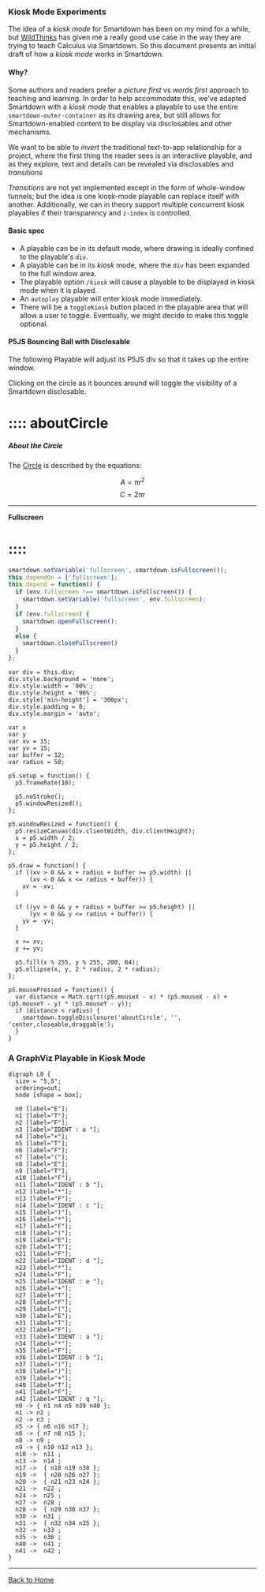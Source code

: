 ### Kiosk Mode Experiments

The idea of a *kiosk mode* for Smartdown has been on my mind for a while, but [WildThinks](https://wildthinks.org) has given me a really good use case in the way they are trying to teach Calculus via Smartdown. So this document presents an initial draft of how a *kiosk mode* works in Smartdown.


#### Why?

Some authors and readers prefer a *picture first* vs *words first* approach to teaching and learning. In order to help accommodate this, we've adapted Smartdown with a *kiosk mode* that enables a playable to use the entire `smartdown-outer-container` as its drawing area, but still allows for Smartdown-enabled content to be display via disclosables and other mechanisms.

We want to be able to *invert* the traditional text-to-app relationship for a project, where the first thing the reader sees is an interactive playable, and as they explore, text and details can be revealed via disclosables and *transitions*

*Transitions* are not yet implemented except in the form of whole-window tunnels; but the idea is one kiosk-mode playable can replace itself with another. Additionally, we can in theory support multiple concurrent kiosk playables if their transparency and `z-index` is controlled.


#### Basic spec
- A playable can be in its default mode, where drawing is ideally confined to the playable's `div`.
- A playable can be in its *kiosk* mode, where the `div` has been expanded to the full window area.
- The playable option `/kiosk` will cause a playable to be displayed in kiosk mode when it is played.
- An `autoplay` playable will enter kiosk mode immediately.
- There will be a `toggleKiosk` button placed in the playable area that will allow a user to toggle. Eventually, we might decide to make this toggle optional.

#### P5JS Bouncing Ball with Disclosable

The following Playable will adjust its P5JS div so that it takes up the entire window.

Clicking on the circle as it bounces around will toggle the visibility of a Smartdown disclosable.


# :::: aboutCircle
##### About the Circle

The [Circle](https://en.wikipedia.org/wiki/Circle) is described by the equations:

$$A = \pi r^2$$
$$C = 2 \pi r$$

---

**Fullscreen** [](:Xfullscreen)

# ::::

```javascript /playable/autoplay
smartdown.setVariable('fullscreen', smartdown.isFullscreen());
this.dependOn = ['fullscreen'];
this.depend = function() {
  if (env.fullscreen !== smartdown.isFullscreen()) {
    smartdown.setVariable('fullscreen', env.fullscreen);
  }
  if (env.fullscreen) {
    smartdown.openFullscreen();
  }
  else {
    smartdown.closeFullscreen()
  }
};

```

```p5js /playable/autoplay/kiosk
var div = this.div;
div.style.background = 'none';
div.style.width = '90%';
div.style.height = '90%';
div.style['min-height'] = '300px';
div.style.padding = 0;
div.style.margin = 'auto';

var x
var y
var xv = 15;
var yv = 15;
var buffer = 12;
var radius = 50;

p5.setup = function() {
  p5.frameRate(10);

  p5.noStroke();
  p5.windowResized();
};

p5.windowResized = function() {
  p5.resizeCanvas(div.clientWidth, div.clientHeight);
  x = p5.width / 2;
  y = p5.height / 2;
};

p5.draw = function() {
  if ((xv > 0 && x + radius + buffer >= p5.width) ||
  	  (xv < 0 && x <= radius + buffer)) {
    xv = -xv;
  }

  if ((yv > 0 && y + radius + buffer >= p5.height) ||
  	  (yv < 0 && y <= radius + buffer)) {
   	yv = -yv;
  }

  x += xv;
  y += yv;

  p5.fill(x % 255, y % 255, 200, 64);
  p5.ellipse(x, y, 2 * radius, 2 * radius);
};

p5.mousePressed = function() {
  var distance = Math.sqrt((p5.mouseX - x) * (p5.mouseX - x) + (p5.mouseY - y) * (p5.mouseY - y));
  if (distance < radius) {
    smartdown.toggleDisclosure('aboutCircle', '', 'center,closeable,draggable');
  }
}
```

### A GraphViz Playable in Kiosk Mode


```graphviz/playable/kiosk
digraph L0 {
  size = "5,5";
  ordering=out;
  node [shape = box];

  n0 [label="E"];
  n1 [label="T"];
  n2 [label="F"];
  n3 [label="IDENT : a "];
  n4 [label="+"];
  n5 [label="T"];
  n6 [label="F"];
  n7 [label="("];
  n8 [label="E"];
  n9 [label="T"];
  n10 [label="F"];
  n11 [label="IDENT : b "];
  n12 [label="*"];
  n13 [label="F"];
  n14 [label="IDENT : c "];
  n15 [label=")"];
  n16 [label="*"];
  n17 [label="F"];
  n18 [label="("];
  n19 [label="E"];
  n20 [label="T"];
  n21 [label="F"];
  n22 [label="IDENT : d "];
  n23 [label="*"];
  n24 [label="F"];
  n25 [label="IDENT : e "];
  n26 [label="+"];
  n27 [label="T"];
  n28 [label="F"];
  n29 [label="("];
  n30 [label="E"];
  n31 [label="T"];
  n32 [label="F"];
  n33 [label="IDENT : a "];
  n34 [label="*"];
  n35 [label="F"];
  n36 [label="IDENT : b "];
  n37 [label=")"];
  n38 [label=")"];
  n39 [label="+"];
  n40 [label="T"];
  n41 [label="F"];
  n42 [label="IDENT : q "];
  n0 -> { n1 n4 n5 n39 n40 };
  n1 -> n2 ;
  n2 -> n3 ;
  n5 -> { n6 n16 n17 };
  n6 -> { n7 n8 n15 };
  n8 -> n9 ;
  n9 -> { n10 n12 n13 };
  n10 ->  n11 ;
  n13 ->  n14 ;
  n17 ->  { n18 n19 n38 };
  n19 ->  { n20 n26 n27 };
  n20 ->  { n21 n23 n24 };
  n21 ->  n22 ;
  n24 ->  n25 ;
  n27 ->  n28 ;
  n28 ->  { n29 n30 n37 };
  n30 ->  n31 ;
  n31 ->  { n32 n34 n35 };
  n32 ->  n33 ;
  n35 ->  n36 ;
  n40 ->  n41 ;
  n41 ->  n42 ;
}
```


---

[Back to Home](:@Home)

